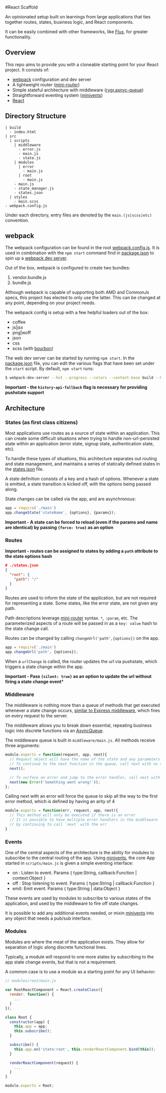 #React Scaffold

An opinionated setup built on learnings from large applications that ties together routes, states, business logic, and React components.

It can be easily combined with other frameworks, like [Flux](http://facebook.github.io/react/docs/flux-overview.html), for greater functionality.

Overview
--------
This repo aims to provide you with a cloneable starting point for your React project. It consists of:
* [webpack](http://webpack.github.io/) configuration and dev server
* A lightweight router ([mini-router](https://github.com/daftdevelopers/mini-router))
* Simple stateful architecture with middleware ([rygr.asnyc-queue](https://github.com/camacho/rygr.async-queue))
* Straightforward eventing system ([minivents](https://github.com/allouis/minivents))
* [React](http://facebook.github.io/react/)

Directory Structure
-------------------
```
| build
  - index.html
| src
  | scripts
    | middleware
      - error.js
  	  - main.js
      - state.js
    | modules
      | error
        - main.js
      | root
        - main.js
    - main.js
    - state_manager.js
    - states.json
  | styles
    - main.scss
- webpack.config.js

```

Under each directory, entry files are denoted by the `main.(js|scss|etc)` convention.

webpack
-------
The webpack configuration can be found in the root [webpack.config.js](webpack.config.js). It is used in combination with the `npm start` command find in [package.json](package.json#L43) to spin up a [webpack dev server](http://webpack.github.io/docs/webpack-dev-server.html).

Out of the box, webpack is configured to create two bundles:

1. vendor.bundle.js
2. bundle.js

Although webpack is capable of supporting both AMD and CommonJs specs, this project has elected to only use the latter. This can be changed at any point, depending on your project needs.

The webpack config is setup with a few helpful loaders out of the box:

* coffee
* js|jsx
* png|woff
* json
* css
* scss (with [bourbon](http://bourbon.io/docs/))

The web dev server can be started by running `npm start`. In the [package.json](package.json#L43) file, you can edit the various flags that have been set under the `start` script. By default, `npm start` runs:

```sh
$ webpack-dev-server --hot --progress --colors --content-base build --history-api-fallback
```

**Important - the `history-api-fallback` flag is necessary for providing pushstate support**


Architecture
------------

### States (as first class citizens)
Most applications use routes as a source of state within an application. This can create some difficult situations when trying to handle non-url-persisted state within an application (error state, signup state, authentication state, etc).

To handle these types of situations, this architecture separates out routing and state management, and maintains a series of statically defined states in the [states.json](states.json) file.

A state definition consists of a key and a hash of options. Whenever a state is emitted, a state transition is kicked off, with the options being passed along.

State changes can be called via the app, and are asynchronous:

```js
app = require('./main')
app.changeState('stateName', {options}, {params});
```

**Important - A state can be forced to reload (even if the params and name are identical) by passing `{force: true}` as an option**

### Routes
**Important - routes can be assigned to states by adding a `path` attribute to the state options hash**

```json
# ./states.json
{
  "root": {
  	"path": "/"
  }
}
```

Routes are used to inform the state of the application, but are not required for representing a state. Some states, like the error state, are not given any path.

Path descriptions leverage [mini-router](https://github.com/daftdevelopers/mini-router) syntax. `*`, `:param`, etc. The parameterized aspects of a route will be passed in as a `key: value` hash to the state change call.

Routes can be changed by calling `changeUrl('path',{options})` on the app.

```js
app = require('./main')
app.changeUrl('path', {options});
```

When a `urlChange` is called, the router updates the url via pushstate, which triggers a state change within the app.

**Important - Pass `{silent: true}` as an option to update the url without firing a state change event***

### Middleware

The middleware is nothing more than a queue of methods that get executed whenever a state change occurs, [similar to Express middleware](http://expressjs.com/guide/using-middleware.html), which fires on every request to the server.

The middleware allows you to break down essential, repeating business logic into discrete functions via an [AsyncQueue](https://github.com/camacho/rygr.async-queue).

The middleware queue is built in `middleware/main.js`. All methods receive three arguments:

```js
module.exports = function(request, app, next){
  // Request object will have the name of the state and any parameters
  // To continue to the next function in the queue, call next with no arguments
  next();

  // To surface an error and jump to the error handler, call next with an argument
  next(new Error('Something went wrong!'));
};
```

Calling next with an error will force the queue to skip all the way to the first error method, which is defined by having an arity of 4

```js
module.exports = function(err, request, app, next){
  // This method will only be executed if there is an error
  // It is possible to have multiple error handlers in the middleware
  // by continuing to call `next` with the err
}
```

### Events

One of the central aspects of the architecture is the ability for modules to subscribe to the central routing of the app. Using [minivents](https://github.com/allouis/minivents), the core App started in `scripts/main.js` is given a simple eventing interface:

* on : Listen to event. Params { type:String, callback:Function | context:Object }
* off : Stop listening to event. Params { type:String | callback:Function }
* emit: Emit event. Params { type:String | data:Object }

These events are used by modules to subscribe to various states of the application, and used by the middleware to fire off state changes.

It is possible to add any additional events needed, or mixin [minivents](https://github.com/allouis/minivents) into any object that needs a pub/sub interface.

### Modules

Modules are where the meat of the application exists. They allow for separation of logic along discrete functional lines.

Typically, a module will respond to one more states by subscribing to the app state change events, but that is not a requirement.

A common case is to use a module as a starting point for any UI behavior:

```js
// modules/root/main.js

var RootReactComponent = React.createClass({
  render: function() {
    ...
  }
});

class Root {
  constructor(app) {
    this.app = app;
    this.subscribe();
  }

  subscribe() {
    this.app.on('state:root', this.renderReactComponent.bind(this));
  }

  renderReactComponent(request) {
    ...
  }
}

module.exports = Root;
```
